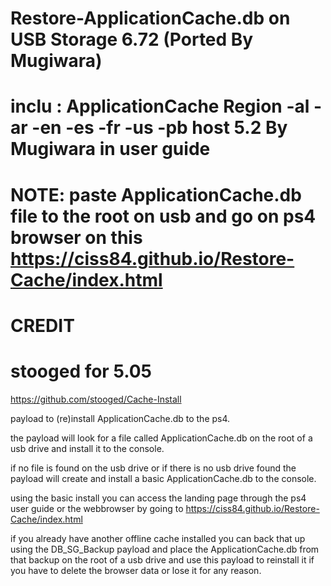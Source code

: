# Restore-ApplicationCache.db on USB Storage 6.72 (Ported By Mugiwara)

# inclu : ApplicationCache  Region -al -ar -en -es -fr -us -pb host 5.2 By Mugiwara in user guide 

# NOTE: paste ApplicationCache.db file to the root on usb and go on ps4 browser on this https://ciss84.github.io/Restore-Cache/index.html

# CREDIT 
# stooged for 5.05 
https://github.com/stooged/Cache-Install

payload to (re)install ApplicationCache.db to the ps4.

the payload will look for a file called ApplicationCache.db on the root of a usb drive and install it to the console.

if no file is found on the usb drive or if there is no usb drive found the payload will create and install a basic ApplicationCache.db to the console.

using the basic install you can access the landing page through the ps4 user guide or the webbrowser by going to https://ciss84.github.io/Restore-Cache/index.html

if you already have another offline cache installed you can back that up using the DB_SG_Backup payload and place the ApplicationCache.db from that backup on the root of a usb drive and use this payload to reinstall it if you have to delete the browser data or lose it for any reason.
